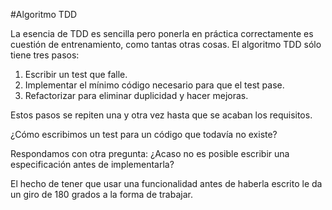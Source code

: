 #Algoritmo TDD

La esencia de TDD es sencilla pero ponerla en práctica correctamente es cuestión de entrenamiento, como tantas otras cosas. El algoritmo TDD sólo tiene tres pasos:

1. Escribir un test que falle.
2. Implementar el mínimo código necesario para que el test pase.
3. Refactorizar para eliminar duplicidad y hacer mejoras.

Estos pasos se repiten una y otra vez hasta que se acaban los requisitos.

¿Cómo escribimos un test para un código que todavía no existe?

Respondamos con otra pregunta: ¿Acaso no es posible escribir una especificación antes de implementarla?

El hecho de tener que usar una funcionalidad antes de haberla escrito le da un giro de 180 grados a la forma de trabajar.

